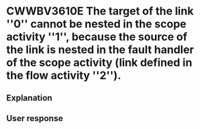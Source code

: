 # CWWBV3610E The target of the link ''0'' cannot be nested in the scope activity ''1'', because the source of the link is nested in the fault handler of the scope activity (link defined in the flow activity ''2'').

## Explanation

## User response